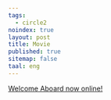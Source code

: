 ```yaml
---
tags:
  - circle2
noindex: true
layout: post
title: Movie
published: true
sitemap: false
taal: eng
---
```


[Welcome Aboard now online!]({{site.baseurl}}/2017/10/13/welcome-aboard2/)
